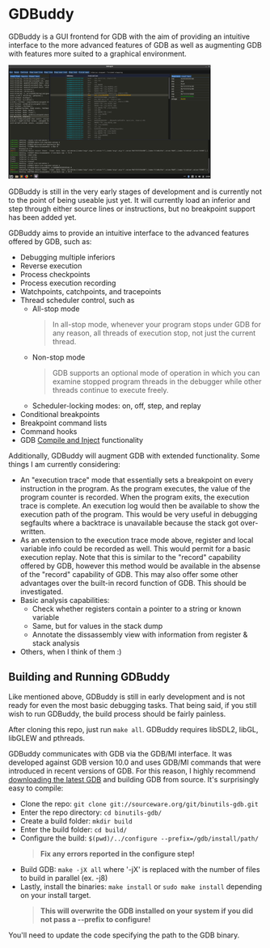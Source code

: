 # GDBuddy

GDBuddy is a GUI frontend for GDB with the aim of providing an intuitive interface to the more advanced features of GDB as well as augmenting GDB with features more suited to a graphical environment. 

<img alt="Image of GDBuddy GUI" src="images/gui_image.png" width="400">

GDBuddy is still in the very early stages of development and is currently not to the point of being useable just yet. It will currently load an inferior and step through either source lines or instructions, but no breakpoint support has been added yet.

GDBuddy aims to provide an intuitive interface to the advanced features offered by GDB, such as:

- Debugging multiple inferiors
- Reverse execution
- Process checkpoints
- Process execution recording
- Watchpoints, catchpoints, and tracepoints
- Thread scheduler control, such as
	- All-stop mode
		>In all-stop mode, whenever your program stops under GDB for any reason, all threads of execution stop, not just the current thread.
	- Non-stop mode
		> GDB supports an optional mode of operation in which you can examine stopped program threads in the debugger while other threads continue to execute freely.
	- Scheduler-locking modes: on, off, step, and replay
- Conditional breakpoints
- Breakpoint command lists
- Command hooks
- GDB [Compile and Inject](https://sourceware.org/gdb/onlinedocs/gdb/Compiling-and-Injecting-Code.html#Compiling-and-Injecting-Code) functionality


Additionally, GDBuddy will augment GDB with extended functionality. Some things I am currently considering:

- An "execution trace" mode that essentially sets a breakpoint on every instruction in the program. As the program executes,
	the value of the program counter is recorded. When the program exits, the execution trace is complete.
	An execution log would then be available to show the execution path of the program. This would be very useful in debugging
	segfaults where a backtrace is unavailable because the stack got over-written.
- As an extension to the execution trace mode above, register and local variable info could be recorded as well.
	This would permit for a basic execution replay. Note that this is similar to the "record" capability offered by GDB,
	however this method would be available in the absense of the "record" capability of GDB. This may also offer some
	other advantages over the built-in record function of GDB. This should be investigated.
- Basic analysis capabilities:
	- Check whether registers contain a pointer to a string or known variable
	- Same, but for values in the stack dump
	- Annotate the dissassembly view with information from register & stack analysis
- Others, when I think of them :)

## Building and Running GDBuddy

Like mentioned above, GDBuddy is still in early development and is not ready for even the most basic debugging tasks. That being said,
if you still wish to run GDBuddy, the build process should be fairly painless.

After cloning this repo, just run `make all`. GDBuddy requires libSDL2, libGL, libGLEW and pthreads. 

GDBuddy communicates with GDB via the GDB/MI interface. It was developed against GDB version 10.0 and uses GDB/MI commands that were introduced in
recent versions of GDB. For this reason, I highly recommend [downloading the latest GDB](https://www.gnu.org/software/gdb/current/) and building GDB from source. It's surprisingly easy to compile:

- Clone the repo: `git clone git://sourceware.org/git/binutils-gdb.git`
- Enter the repo directory: `cd binutils-gdb/`
- Create a build folder: `mkdir build`
- Enter the build folder: `cd build/`
- Configure the build: `$(pwd)/../configure --prefix=/gdb/install/path/`
	> **Fix any errors reported in the configure step!**
- Build GDB: `make -jX all` where '-jX' is replaced with the number of files to build in parallel (ex. -j8)
- Lastly, install the binaries: `make install` or `sudo make install` depending on your install target.
	> **This will overwrite the GDB installed on your system if you did not pass a --prefix to configure!**
	
You'll need to update the code specifying the path to the GDB binary.
